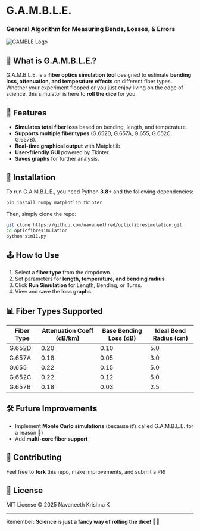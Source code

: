 # G.A.M.B.L.E.
### General Algorithm for Measuring Bends, Losses, & Errors

![GAMBLE Logo](https://via.placeholder.com/800x200?text=G.A.M.B.L.E.)

## 🎲 What is G.A.M.B.L.E.?
G.A.M.B.L.E. is a **fiber optics simulation tool** designed to estimate **bending loss, attenuation, and temperature effects** on different fiber types. Whether your experiment flopped or you just enjoy living on the edge of science, this simulator is here to **roll the dice** for you.

## 🚀 Features
- **Simulates total fiber loss** based on bending, length, and temperature.
- **Supports multiple fiber types** (G.652D, G.657A, G.655, G.652C, G.657B).
- **Real-time graphical output** with Matplotlib.
- **User-friendly GUI** powered by Tkinter.
- **Saves graphs** for further analysis.

## 🔧 Installation
To run G.A.M.B.L.E., you need Python **3.8+** and the following dependencies:

```bash
pip install numpy matplotlib tkinter
```

Then, simply clone the repo:
```bash
git clone https://github.com/navaneethred/opticfibresimulation.git
cd opticfibresimulation
python sim11.py
```

## 🕹️ How to Use
1. Select a **fiber type** from the dropdown.
2. Set parameters for **length, temperature, and bending radius**.
3. Click **Run Simulation** for Length, Bending, or Turns.
4. View and save the **loss graphs**.

## 📊 Fiber Types Supported
| Fiber Type | Attenuation Coeff (dB/km) | Base Bending Loss (dB) | Ideal Bend Radius (cm) |
|------------|-------------------------|----------------------|---------------------|
| G.652D     | 0.20                    | 0.10                 | 5.0                 |
| G.657A     | 0.18                    | 0.05                 | 3.0                 |
| G.655      | 0.22                    | 0.15                 | 5.0                 |
| G.652C     | 0.22                    | 0.12                 | 5.0                 |
| G.657B     | 0.18                    | 0.03                 | 2.5                 |

## 🛠️ Future Improvements
- Implement **Monte Carlo simulations** (because it’s called G.A.M.B.L.E. for a reason 🎲)
- Add **multi-core fiber support**

## 🤝 Contributing
Feel free to **fork** this repo, make improvements, and submit a PR!

## 📜 License
MIT License © 2025 Navaneeth Krishna K

---
Remember: **Science is just a fancy way of rolling the dice!** 🎲🔥